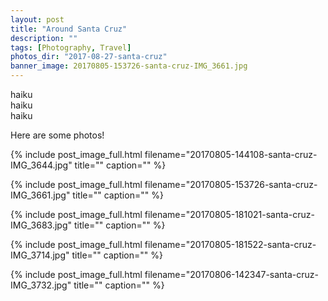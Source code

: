 ```yaml
---
layout: post
title: "Around Santa Cruz"
description: ""
tags: [Photography, Travel]
photos_dir: "2017-08-27-santa-cruz"
banner_image: 20170805-153726-santa-cruz-IMG_3661.jpg
---
```



>
haiku<br/>
haiku<br/>
haiku




Here are some photos!


{% include post_image_full.html
   filename="20170805-144108-santa-cruz-IMG_3644.jpg"
   title=""
   caption="" %}

<!--more-->

{% include post_image_full.html
   filename="20170805-153726-santa-cruz-IMG_3661.jpg"
   title=""
   caption="" %}

{% include post_image_full.html
   filename="20170805-181021-santa-cruz-IMG_3683.jpg"
   title=""
   caption="" %}

{% include post_image_full.html
   filename="20170805-181522-santa-cruz-IMG_3714.jpg"
   title=""
   caption="" %}

{% include post_image_full.html
   filename="20170806-142347-santa-cruz-IMG_3732.jpg"
   title=""
   caption="" %}
